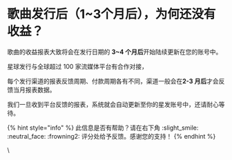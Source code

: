 # 歌曲发行后（1\~3个月后），为何还没有收益？

歌曲的收益报表大致将会在发行日期的 **3\~4 个月后**开始陆续更新在您的账号中。

星球发行与全球超过 100 家流媒体平台有合作对接，

每个发行渠道的报表反馈周期、付款周期各有不同，渠道一般会在**2-3 月后**才会反馈当月报表数据。&#x20;

我们一旦收到平台反馈的报表，系统就会自动更新至你的星发账号中，还请耐心等待。



{% hint style="info" %}
此信息是否有帮助？请在右下角 :slight\_smile: :neutral\_face: :frowning2: 评分处给予反馈。感谢您的支持！
{% endhint %}

\

